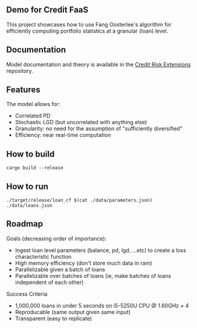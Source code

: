## Demo for Credit FaaS

This project showcases how to use Fang Oosterlee's algorithm for efficiently computing portfolio statistics at a granular (loan) level.  

## Documentation

Model documentation and theory is available in the [Credit Risk Extensions](https://github.com/phillyfan1138/CreditRiskExtensions/blob/master/StahlMultiVariatePaper.pdf) repository.

## Features

The model allows for:
* Correlated PD
* Stochastic LGD (but uncorrelated with anything else)
* Granularity: no need for the assumption of "sufficiently diversified" 
* Efficiency: near real-time computation

## How to build

`cargo build --release`

## How to run

`./target/release/loan_cf $(cat ./data/parameters.json)  ./data/loans.json`

## Roadmap

Goals (decreasing order of importance):

* Ingest loan level parameters (balance, pd, lgd, ...etc) to create a loss characteristic function
* High memory efficiency (don't store much data in ram)
* Parallelizable given a batch of loans
* Parallelizable over batches of loans (ie, make batches of loans independent of each other)

Success Criteria

* 1,000,000 loans in under 5 seconds on  i5-5250U CPU @ 1.60GHz × 4 
* Reproducable (same output given same input)
* Transparent (easy to replicate)
